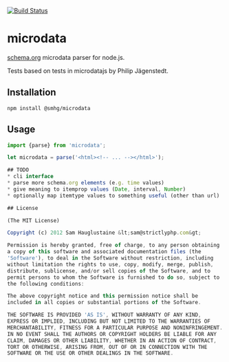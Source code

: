 [![Build Status](https://travis-ci.org/smhg/node-microdata.png?branch=master)](https://travis-ci.org/smhg/node-microdata)
# microdata

  [schema.org](http://schema.org/) microdata parser for node.js.

  Tests based on tests in microdatajs by Philip Jägenstedt.

## Installation

```
npm install @smhg/microdata
```

## Usage

```javascript
import {parse} from 'microdata';

let microdata = parse('<html><!-- ... --></html>');

## TODO
* cli interface
* parse more schema.org elements (e.g. time values)
* give meaning to itemprop values (Date, interval, Number)
* optionally map itemtype values to something useful (other than url)

## License 

(The MIT License)

Copyright (c) 2012 Sam Hauglustaine &lt;sam@strictlyphp.com&gt;

Permission is hereby granted, free of charge, to any person obtaining
a copy of this software and associated documentation files (the
'Software'), to deal in the Software without restriction, including
without limitation the rights to use, copy, modify, merge, publish,
distribute, sublicense, and/or sell copies of the Software, and to
permit persons to whom the Software is furnished to do so, subject to
the following conditions:

The above copyright notice and this permission notice shall be
included in all copies or substantial portions of the Software.

THE SOFTWARE IS PROVIDED 'AS IS', WITHOUT WARRANTY OF ANY KIND,
EXPRESS OR IMPLIED, INCLUDING BUT NOT LIMITED TO THE WARRANTIES OF
MERCHANTABILITY, FITNESS FOR A PARTICULAR PURPOSE AND NONINFRINGEMENT.
IN NO EVENT SHALL THE AUTHORS OR COPYRIGHT HOLDERS BE LIABLE FOR ANY
CLAIM, DAMAGES OR OTHER LIABILITY, WHETHER IN AN ACTION OF CONTRACT,
TORT OR OTHERWISE, ARISING FROM, OUT OF OR IN CONNECTION WITH THE
SOFTWARE OR THE USE OR OTHER DEALINGS IN THE SOFTWARE.

